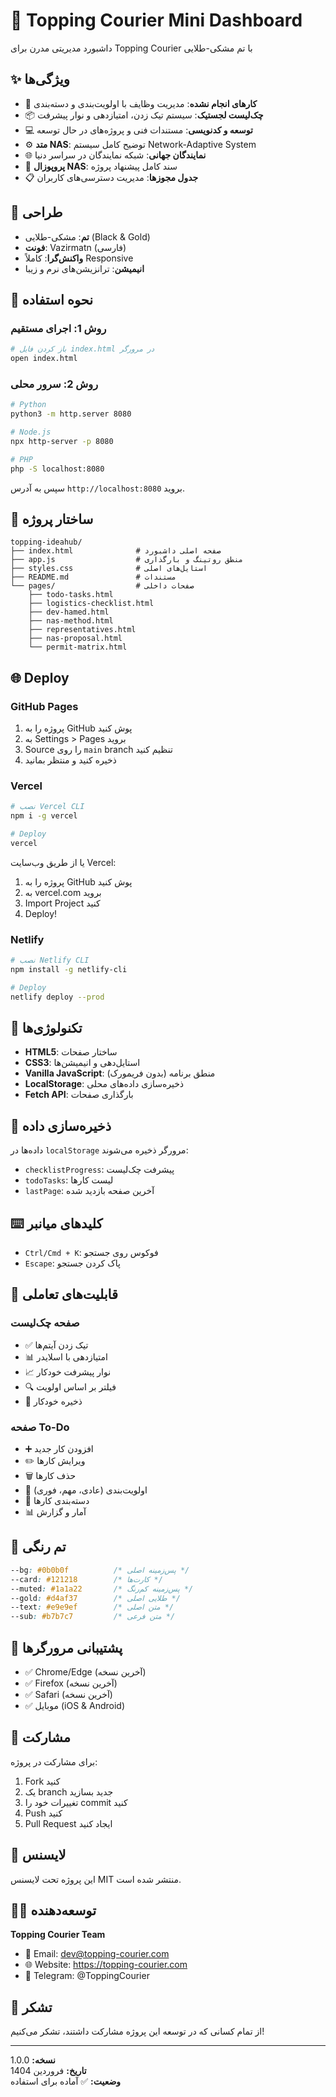 # 🚀 Topping Courier Mini Dashboard

داشبورد مدیریتی مدرن برای Topping Courier با تم مشکی-طلایی

## ✨ ویژگی‌ها

- 📝 **کارهای انجام نشده**: مدیریت وظایف با اولویت‌بندی و دسته‌بندی
- 📦 **چک‌لیست لجستیک**: سیستم تیک زدن، امتیازدهی و نوار پیشرفت
- 💻 **توسعه و کدنویسی**: مستندات فنی و پروژه‌های در حال توسعه
- ⚙️ **متد NAS**: توضیح کامل سیستم Network-Adaptive System
- 🌐 **نمایندگان جهانی**: شبکه نمایندگان در سراسر دنیا
- 🧠 **پروپوزال NAS**: سند کامل پیشنهاد پروژه
- 📋 **جدول مجوزها**: مدیریت دسترسی‌های کاربران

## 🎨 طراحی

- **تم**: مشکی-طلایی (Black & Gold)
- **فونت**: Vazirmatn (فارسی)
- **واکنش‌گرا**: کاملاً Responsive
- **انیمیشن**: ترانزیشن‌های نرم و زیبا

## 🚀 نحوه استفاده

### روش 1: اجرای مستقیم

```bash
# باز کردن فایل index.html در مرورگر
open index.html
```

### روش 2: سرور محلی

```bash
# Python
python3 -m http.server 8080

# Node.js
npx http-server -p 8080

# PHP
php -S localhost:8080
```

سپس به آدرس `http://localhost:8080` بروید.

## 📁 ساختار پروژه

```
topping-ideahub/
├── index.html              # صفحه اصلی داشبورد
├── app.js                  # منطق روتینگ و بارگذاری
├── styles.css              # استایل‌های اصلی
├── README.md               # مستندات
└── pages/                  # صفحات داخلی
    ├── todo-tasks.html
    ├── logistics-checklist.html
    ├── dev-hamed.html
    ├── nas-method.html
    ├── representatives.html
    ├── nas-proposal.html
    └── permit-matrix.html
```

## 🌐 Deploy

### GitHub Pages

1. پروژه را به GitHub پوش کنید
2. به Settings > Pages بروید
3. Source را روی `main` branch تنظیم کنید
4. ذخیره کنید و منتظر بمانید

### Vercel

```bash
# نصب Vercel CLI
npm i -g vercel

# Deploy
vercel
```

یا از طریق وب‌سایت Vercel:
1. پروژه را به GitHub پوش کنید
2. به vercel.com بروید
3. Import Project کنید
4. Deploy!

### Netlify

```bash
# نصب Netlify CLI
npm install -g netlify-cli

# Deploy
netlify deploy --prod
```

## 🔧 تکنولوژی‌ها

- **HTML5**: ساختار صفحات
- **CSS3**: استایل‌دهی و انیمیشن‌ها
- **Vanilla JavaScript**: منطق برنامه (بدون فریمورک)
- **LocalStorage**: ذخیره‌سازی داده‌های محلی
- **Fetch API**: بارگذاری صفحات

## 💾 ذخیره‌سازی داده

داده‌ها در `localStorage` مرورگر ذخیره می‌شوند:

- `checklistProgress`: پیشرفت چک‌لیست
- `todoTasks`: لیست کارها
- `lastPage`: آخرین صفحه بازدید شده

## ⌨️ کلیدهای میانبر

- `Ctrl/Cmd + K`: فوکوس روی جستجو
- `Escape`: پاک کردن جستجو

## 🎯 قابلیت‌های تعاملی

### صفحه چک‌لیست
- ✅ تیک زدن آیتم‌ها
- 📊 امتیازدهی با اسلایدر
- 📈 نوار پیشرفت خودکار
- 🔍 فیلتر بر اساس اولویت
- 💾 ذخیره خودکار

### صفحه To-Do
- ➕ افزودن کار جدید
- ✏️ ویرایش کارها
- 🗑️ حذف کارها
- 🎯 اولویت‌بندی (عادی، مهم، فوری)
- 📂 دسته‌بندی کارها
- 📊 آمار و گزارش

## 🎨 تم رنگی

```css
--bg: #0b0b0f          /* پس‌زمینه اصلی */
--card: #121218        /* کارت‌ها */
--muted: #1a1a22       /* پس‌زمینه کم‌رنگ */
--gold: #d4af37        /* طلایی اصلی */
--text: #e9e9ef        /* متن اصلی */
--sub: #b7b7c7         /* متن فرعی */
```

## 📱 پشتیبانی مرورگرها

- ✅ Chrome/Edge (آخرین نسخه)
- ✅ Firefox (آخرین نسخه)
- ✅ Safari (آخرین نسخه)
- ✅ موبایل (iOS & Android)

## 🤝 مشارکت

برای مشارکت در پروژه:

1. Fork کنید
2. یک branch جدید بسازید
3. تغییرات خود را commit کنید
4. Push کنید
5. Pull Request ایجاد کنید

## 📄 لایسنس

این پروژه تحت لایسنس MIT منتشر شده است.

## 👨‍💻 توسعه‌دهنده

**Topping Courier Team**
- 📧 Email: dev@topping-courier.com
- 🌐 Website: https://topping-courier.com
- 💬 Telegram: @ToppingCourier

## 🙏 تشکر

از تمام کسانی که در توسعه این پروژه مشارکت داشتند، تشکر می‌کنیم!

---

**نسخه:** 1.0.0  
**تاریخ:** فروردین 1404  
**وضعیت:** ✅ آماده برای استفاده
